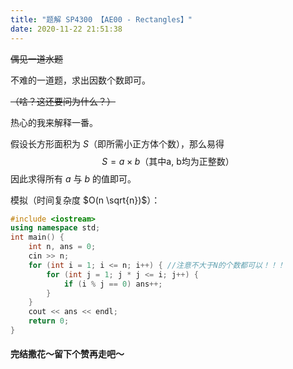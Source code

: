 ```yaml
---
title: "题解 SP4300 【AE00 - Rectangles】"
date: 2020-11-22 21:51:38
---
```


~~偶见一道水题~~

不难的一道题，求出因数个数即可。

~~（啥？这还要问为什么？）~~

热心的我来解释一番。

假设长方形面积为 $S$（即所需小正方体个数），那么易得
$$S = a \times b \text{（其中a, b均为正整数）}$$
因此求得所有 $a$ 与 $b$ 的值即可。

模拟（时间复杂度 $O(n \sqrt{n})$）：

```cpp
#include <iostream>
using namespace std;
int main() {
    int n, ans = 0;
    cin >> n;
    for (int i = 1; i <= n; i++) { //注意不大于N的个数都可以！！！
        for (int j = 1; j * j <= i; j++) {
            if (i % j == 0) ans++;
        }
    }
    cout << ans << endl;
    return 0;
}
```

#### 完结撒花～留下个赞再走吧～
